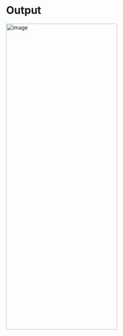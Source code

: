 # Output
<img width="300" height="825" alt="image" src="https://github.com/user-attachments/assets/0420a90c-0d2a-48bb-a46f-07ee87e9121f" />

